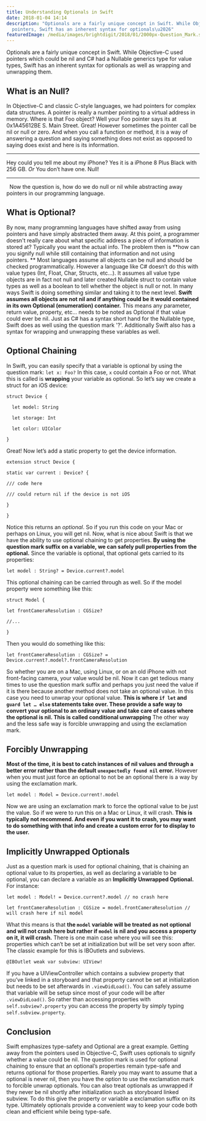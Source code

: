 ```yaml
---
title: Understanding Optionals in Swift
date: 2018-01-04 14:14
description: "Optionals are a fairly unique concept in Swift. While Objective-C used
  pointers, Swift has an inherent syntax for optionals\u2026"
featuredImage: /media/images/brightdigit/2018/01/2000px-Question_Mark.svg_.png
---
```

Optionals are a fairly unique concept in Swift. While Objective-C used
pointers which could be nil and C\# had a Nullable generics type for
value types, Swift has an inherent syntax for optionals as well as
wrapping and unwrapping them.

## What is an Null?

In Objective-C and classic C-style languages, we had pointers for
complex data structures. A pointer is really a number pointing to a
virtual address in memory. Where is that Foo object? Well your Foo
pointer says its at 0x1A45612BE S. Main Street. Great! However sometimes
the pointer call be nil or null or zero. And when you call a function or
method, it is a way of answering a question and saying something does
not exist as opposed to saying does exist and here is its information.

------------------------------------------------------------------------

Hey could you tell me about my iPhone? Yes it is a iPhone 8 Plus Black
with 256 GB. *Or* You don’t have one. Null!

------------------------------------------------------------------------

  Now the question is, how do we do null or nil while abstracting away
pointers in our programming language.

## What is Optional?

By now, many programming languages have shifted away from using pointers
and have simply abstracted them away. At this point, a programmer
doesn't really care about what specific address a piece of information
is stored at? Typically you want the actual info. The problem then is
**how can you signify null while still containing that information and
not using pointers. ** Most languages assume all objects can be null and
should be checked programmatically. However a language like C\# doesn’t
do this with value types (Int, Float, Char, Structs, etc…). It assumes
all value type objects are in fact not null and later created Nullable
struct to contain value types as well as a boolean to tell whether the
object is null or not. In many ways Swift is doing something similar and
taking it to the next level. **Swift assumes all objects are not nil and
if anything could be it would contained in its own Optional
(enumeration) container.** This means any parameter, return value,
property, etc… needs to be noted as Optional if that value could ever be
nil. Just as C\# has a syntax short hand for the Nullable type, Swift
does as well using the question mark '?'. Additionally Swift also has a
syntax for wrapping and unwrapping these variables as well.

## Optional Chaining

In Swift, you can easily specify that a variable is optional by using
the question mark: `let x: Foo?` In this case, `x` could contain a Foo
or not. What this is called is **wrapping** your variable as optional.
So let’s say we create a struct for an iOS device:


    struct Device {

      let model: String

      let storage: Int

      let color: UIColor

    }

Great! Now let’s add a static property to get the device information.

    extension struct Device {

    static var current : Device? {

    /// code here

    /// could return nil if the device is not iOS

    }

    }

Notice this returns an *optional*. So if you run this code on your Mac
or perhaps on Linux, you will get nil. Now, what is nice about Swift is
that we have the ability to use optional chaining to get properties.
**By using the question mark suffix on a variable, we can safely pull
properties from the optional.** Since the variable is optional, that
optional gets carried to its properties:

    let model : String? = Device.current?.model

This optional chaining can be carried through as well. So if the model
property were something like this:

    struct Model {

    let frontCameraResolution : CGSize?

    //...

    }

Then you would do something like this:

    let frontCameraResolution : CGSize? = Device.current?.model?.frontCameraResolution

So whether you are on a Mac, using Linux, or on an old iPhone with not
front-facing camera, your value would be nil. Now it can get tedious
many times to use the question mark suffix and perhaps you just need the
value if it is there because another method does not take an optional
value. In this case you need to unwrap your optional value. **This is
where `if let` and `guard let … else` statements take over. These
provide a safe way to convert your optional to an ordinary value and
take care of cases where the optional is nil. This is called conditional
unwrapping** The other way and the less safe way is forcible unwrapping
and using the exclamation mark.

## Forcibly Unwrapping

**Most of the time, it is best to catch instances of nil values and
through a better error rather than the default `unexpectedly found nil`
error.** However when you must just force an optional to not be an
optional there is a way by using the exclamation mark.

    let model : Model = Device.current!.model

Now we are using an exclamation mark to force the optional value to be
just the value. So if we were to run this on a Mac or Linux, it will
crash. **This is typically not recommend. And even if you want it to
crash, you may want to do something with that info and create a custom
error for to display to the user.**

## Implicitly Unwrapped Optionals

Just as a question mark is used for optional chaining, that is chaining
an optional value to its properties, as well as declaring a variable to
be optional, you can declare a variable as an **Implicitly Unwrapped
Optional.** For instance:

    let model : Model! = Device.current?.model // no crash here

    let frontCameraResolution : CGSize = model.frontCameraResolution // will crash here if nil model

What this means is that **the `model` variable will be treated as not
optional and will not crash here but rather if `model` is nil and you
access a property on it, it will crash.** There is one main case where
you will see this: properties which can’t be set at initialization but
will be set very soon after. The classic example for this is IBOutlets
and subviews.

    @IBOutlet weak var subview: UIView!

If you have a UIViewController which contains a subview property that
you’ve linked in a storyboard and that property cannot be set at
initialization but needs to be set afterwards in `.viewDidLoad()`. You
can safely assume that variable will be setup since most of your code
will be after `.viewDidLoad()`. So rather than accessing properties with
`self.subview?.property` you can access the property by simply typing
`self.subview.property`.

## Conclusion

Swift emphasizes type-safety and Optional are a great example. Getting
away from the pointers used in Objective-C, Swift uses optionals to
signify whether a value could be nil. The question mark is used for
optional chaining to ensure that an optional’s properties remain
type-safe and returns optional for those properties. Rarely you may want
to assume that a optional is never nil, then you have the option to use
the exclamation mark to forcible unwrap optionals. You can also treat
optionals as unwrapped if they never be nil shortly after initialization
such as storyboard linked subview. To do this give the property or
variable a exclamation suffix on its type. Ultimately optionals provide
a convenient way to keep your code both clean and efficient while being
type-safe.